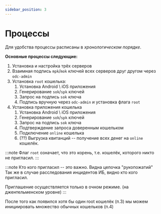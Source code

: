 ```yaml
---
sidebar_position: 3
---
```

# Процессы

Для удобства процессы расписаны 
в *хронологическом порядке*.

**Основные процессы следующие:**
1. Установка и настройка трёх серверов
2. Взаимная подпись `mpk`/`mok` ключей всех серверов друг другом через `odc-admin`
3. Установка `root` кошелька:
   1. Установка Android \ iOS приложения
   2. Генерирование `sok`/`spk` ключей
   3. Запрос на подпись  `sok` ключа
   4. Подпись вручную через `odc-admin` и установка флага `root` 
4. Установка приложения кошелька
   1. Установка Android \ iOS приложения
   2. Генерирование `sok`/`spk` ключей
   3. Запрос на подпись `sok` ключа
   4. Подтверждение запроса доверенным кошельком
   5. Подключение `online` кошелька
   6. (??) Выгрузка квитанций -- получение всех денег на `online` кошелёк.
 

:::note
Флаг `root` означает, что это корень, т.е. кошелёк, которого никто не пригласил.
:::

:::note
Кто кого пригласил -- это важно. Видна цепочка "рукопожатий"
Так же в случае расследования инцидентов ИБ,
видно кто кого пригласил.

Приглашение осуществляется только в очном режиме.
(на джентельменском уровне)
:::


После того как появился хотя бы один root кошелёк (п.3)
мы можем инициировать множество обычных кошельков (п.4)


